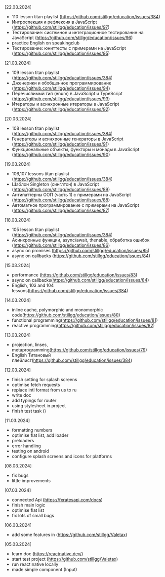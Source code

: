 [22.03.2024]

- 110 lesson titan playlist (https://github.com/stillgg/education/issues/384)
- Интроспекция и рефлексия в JavaScript (https://github.com/stillgg/education/issues/97)
- Тестирование: системное и интеграционное тестирование на JavaScript (https://github.com/stillgg/education/issues/96)
- practice English on speakingclub
- Тестирование: юниттесты с примерами на JavaScript (https://github.com/stillgg/education/issues/95)

[21.03.2024]

- 109 lesson titan playlist (https://github.com/stillgg/education/issues/384)
- Дженерики и обобщенное программирование (https://github.com/stillgg/education/issues/94)
- Перечислимый тип (enum) в JavaScript и TypeScript (https://github.com/stillgg/education/issues/93)
- Итераторы и асинхронные итераторы в JavaScript (https://github.com/stillgg/education/issues/92)

[20.03.2024]

- 108 lesson titan playlist (https://github.com/stillgg/education/issues/384)
- Генераторы и асинхронные генераторы в JavaScript (https://github.com/stillgg/education/issues/91)
- Функциональные объекты, функторы и монады в JavaScript (https://github.com/stillgg/education/issues/90)

[19.03.2024]

- 106,107 lessons titan playlist (https://github.com/stillgg/education/issues/384)
- Шаблон Singleton (синглтон) в JavaScript (https://github.com/stillgg/education/issues/89)
- Антипаттерны ООП (часть 1) c примерами на JavaScript (https://github.com/stillgg/education/issues/88)
- Автоматное программирование c примерами на JavaScript (https://github.com/stillgg/education/issues/87)

[18.03.2024]

- 105 lesson titan playlist (https://github.com/stillgg/education/issues/384)
- Асинхронные функции, async/await, thenable, обработка ошибок (https://github.com/stillgg/education/issues/86)
- async on promises (https://github.com/stillgg/education/issues/85)
- async on callbacks (https://github.com/stillgg/education/issues/84)

[15.03.2024]

- performance (https://github.com/stillgg/education/issues/83)
- async on callbacks(https://github.com/stillgg/education/issues/84)
- English, 103 and 104 lessons(https://github.com/stillgg/education/issues/384)

[14.03.2024]

- inline cache, polymorphic and monomorphic code(https://github.com/stillgg/education/issues/80)
- functional programming(https://github.com/stillgg/education/issues/81)
- reactive programming(https://github.com/stillgg/education/issues/82)

[13.03.2024]

- projection, linses, metaprogramming(https://github.com/stillgg/education/issues/79)
- English Титановый плейлист(https://github.com/stillgg/education/issues/384)

[12.03.2024]

- finish setting for splash screens
- optimise fetch requests
- replace intl format from us to ru
- write doc
- add typings for router
- using stylesheet in project
- finish test task ()

[11.03.2024]

- formatting numbers
- optimise flat list, add loader
- preloaders
- error handling
- testing on android
- configure splash screens and icons for platforms

[08.03.2024]

- fix bugs
- little improvements

[07.03.2024]

- connected Api (https://fxratesapi.com/docs)
- finish main logic
- optimise flat list
- fix lots of small bugs

[06.03.2024]

- add some features in (https://github.com/stillgg/Valetax)

[05.03.2024]

- learn doc (https://reactnative.dev/)
- start test project (https://github.com/stillgg/Valetax)
- run react native locally
- made simple component (Input)
